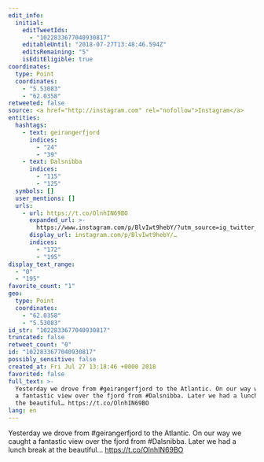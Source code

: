 ```yaml
---
edit_info:
  initial:
    editTweetIds:
      - "1022833677040930817"
    editableUntil: "2018-07-27T13:48:46.594Z"
    editsRemaining: "5"
    isEditEligible: true
coordinates:
  type: Point
  coordinates:
    - "5.53083"
    - "62.0358"
retweeted: false
source: <a href="http://instagram.com" rel="nofollow">Instagram</a>
entities:
  hashtags:
    - text: geirangerfjord
      indices:
        - "24"
        - "39"
    - text: Dalsnibba
      indices:
        - "115"
        - "125"
  symbols: []
  user_mentions: []
  urls:
    - url: https://t.co/OlnhIN69BO
      expanded_url: >-
        https://www.instagram.com/p/BlvIwt9hebY/?utm_source=ig_twitter_share&igshid=17cjs1iyy1im8
      display_url: instagram.com/p/BlvIwt9hebY/…
      indices:
        - "172"
        - "195"
display_text_range:
  - "0"
  - "195"
favorite_count: "1"
geo:
  type: Point
  coordinates:
    - "62.0358"
    - "5.53083"
id_str: "1022833677040930817"
truncated: false
retweet_count: "0"
id: "1022833677040930817"
possibly_sensitive: false
created_at: Fri Jul 27 13:18:46 +0000 2018
favorited: false
full_text: >-
  Yesterday we drove from #geirangerfjord to the Atlantic. On our way we caught
  a fantastic view over the fjord from #Dalsnibba. Later we had a lunch break at
  the beautiful… https://t.co/OlnhIN69BO
lang: en
---
```


Yesterday we drove from #geirangerfjord to the Atlantic. On our way we caught a
fantastic view over the fjord from #Dalsnibba. Later we had a lunch break at the
beautiful… https://t.co/OlnhIN69BO
